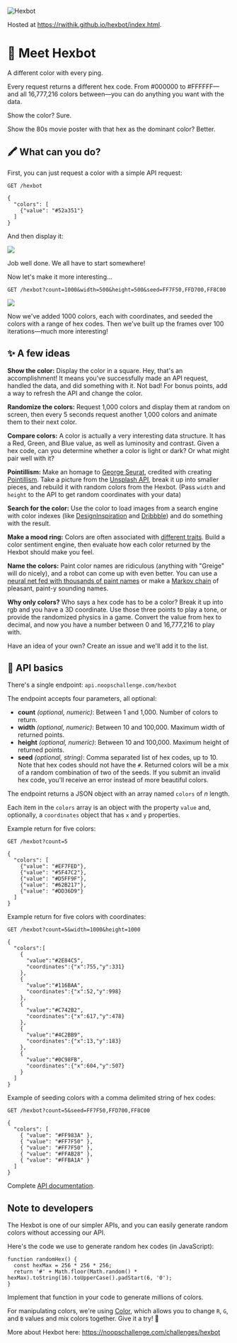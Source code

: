 ![Hexbot](https://user-images.githubusercontent.com/212941/59163439-23c05900-8ab6-11e9-8764-977334c7bba8.png)

Hosted at https://rwithik.github.io/hexbot/index.html.

# 👋 Meet Hexbot

A different color with every ping.

Every request returns a different hex code. From #000000 to #FFFFFF—and all 16,777,216 colors between—you can do anything you want with the data.

Show the color? Sure.

Show the 80s movie poster with that hex as the dominant color? Better.

## 🖍 What can you do?

First, you can just request a color with a simple API request:

`GET /hexbot`

```
{
  "colors": [
    {"value": "#52a351"}
  ]
}
```

And then display it:

![](https://user-images.githubusercontent.com/212941/59164532-12317e00-8ac3-11e9-88ee-2d1248f17e7a.png)

Job well done. We all have to start somewhere!

Now let's make it more interesting...

`GET /hexbot?count=1000&width=500&height=500&seed=FF7F50,FFD700,FF8C00`

![](https://user-images.githubusercontent.com/212941/59171655-d6b1a680-8af8-11e9-9adf-570e485d81ad.gif)

Now we've added 1000 colors, each with coordinates, and seeded the colors with a range of hex codes. Then we've built up the frames over 100 iterations—much more interesting!

## ✨ A few ideas

**Show the color:** Display the color in a square. Hey, that's an accomplishment! It means you've successfully made an API request, handled the data, and did something with it. Not bad! For bonus points, add a way to refresh the API and change the color.

**Randomize the colors:** Request 1,000 colors and display them at random on screen, then every 5 seconds request another 1,000 colors and animate them to their next color.

**Compare colors:** A color is actually a very interesting data structure. It has a Red, Green, and Blue value, as well as luminosity and contrast. Given a hex code, can you determine whether a color is light or dark? Or what might pair well with it?

**Pointillism:** Make an homage to [George Seurat](https://en.wikipedia.org/wiki/Georges_Seurat), credited with creating [Pointillism](https://en.wikipedia.org/wiki/Pointillism). Take a picture from the [Unsplash API](https://unsplash.com/developers), break it up into smaller pieces, and rebuild it with random colors from the Hexbot. (Pass `width` and `height` to the API to get random coordinates with your data)

**Search for the color:** Use the color to load images from a search engine with color indexes (like [DesignInspiration](https://www.designspiration.net/search/saves/?q=2cdaad) and [Dribbble](https://dribbble.com/colors/000000?s=popular)) and do something with the result.

**Make a mood ring:** Colors are often associated with [different traits](https://en.wikipedia.org/wiki/Color_symbolism). Build a color sentiment engine, then evaluate how each color returned by the Hexbot should make you feel.

**Name the colors:** Paint color names are ridiculous (anything with "Greige" will do nicely), and a robot can come up with even better. You can use a [neural net fed with thousands of paint names](https://aiweirdness.com/post/160776374467/new-paint-colors-invented-by-neural-network) or make a [Markov chain](https://en.wikipedia.org/wiki/Markov_chain) of pleasant, paint-y sounding names.

**Why only colors?** Who says a hex code has to be a color? Break it up into rgb and you have a 3D coordinate. Use those three points to play a tone, or provide the randomized physics in a game. Convert the value from hex to decimal, and now you have a number between 0 and 16,777,216 to play with.

Have an idea of your own? Create an issue and we'll add it to the list.

## 🤖 API basics

There's a single endpoint: `api.noopschallenge.com/hexbot`

The endpoint accepts four parameters, all optional:

- **count** *(optional, numeric)*: Between 1 and 1,000. Number of colors to return.
- **width** *(optional, numeric)*: Between 10 and 100,000. Maximum width of returned points.
- **height** *(optional, numeric)*: Between 10 and 100,000. Maximum height of returned points.
- **seed** *(optional, string)*: Comma separated list of hex codes, up to 10. Note that hex codes should not have the `#`. Returned colors will be a mix of a random combination of two of the seeds. If you submit an invalid hex code, you'll receive an error instead of more beautiful colors.

The endpoint returns a JSON object with an array named `colors` of *n* length.

Each item in the `colors` array is an object with the property `value` and, optionally, a `coordinates` object that has `x` and `y` properties.

Example return for five colors:

`GET /hexbot?count=5`

```
{
  "colors": [
    {"value": "#EF7FED"},
    {"value": "#5F47C2"},
    {"value": "#D5FF9F"},
    {"value": "#62B217"},
    {"value": "#DD36D9"}
  ]
}
```

Example return for five colors with coordinates:

`GET /hexbot?count=5&width=1000&height=1000`

```
{
  "colors":[
    {
      "value":"#2E84C5",
      "coordinates":{"x":755,"y":331}
    },
    {
      "value":"#116BAA",
      "coordinates":{"x":52,"y":998}
    },
    {
      "value":"#C742B2",
      "coordinates":{"x":617,"y":478}
    },
    {
      "value":"#4C2BB9",
      "coordinates":{"x":13,"y":183}
    },
    {
      "value":"#0C98FB",
      "coordinates":{"x":604,"y":507}
    }
  ]
}
```

Example of seeding colors with a comma delimited string of hex codes:

`GET /hexbot?count=5&seed=FF7F50,FFD700,FF8C00`


```
{
  "colors": [
    { "value": "#FF983A" },
    { "value": "#FF7F50" },
    { "value": "#FF7F50" },
    { "value": "#FFAB28" },
    { "value": "#FFBA1A" }
  ]
}
```


Complete [API documentation](./API.md).

## Note to developers

The Hexbot is one of our simpler APIs, and you can easily generate random colors without accessing our API.

Here's the code we use to generate random hex codes (in JavaScript):

```
function randomHex() {
  const hexMax = 256 * 256 * 256;
  return '#' + Math.floor(Math.random() * hexMax).toString(16).toUpperCase().padStart(6, '0');
}
```

Implement that function in your code to generate millions of colors.

For manipulating colors, we're using [Color](https://github.com/Qix-/color), which allows you to change `R`, `G`, and `B` values and mix colors together. Give it a try! 🌈

More about Hexbot here: https://noopschallenge.com/challenges/hexbot
